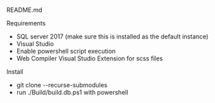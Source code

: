 README.md

Requirements
- SQL server 2017 (make sure this is installed as the default instance)
- Visual Studio
- Enable powershell script execution
- Web Compiler Visual Studio Extension for scss files

Install
- git clone --recurse-submodules
- run ./Build/build.db.ps1 with powershell